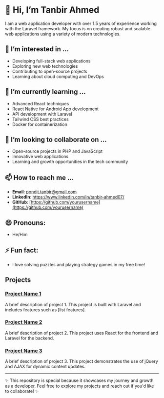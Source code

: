# 👋 Hi, I’m Tanbir Ahmed

I am a web application developer with over 1.5 years of experience working with the Laravel framework. My focus is on creating robust and scalable web applications using a variety of modern technologies.

## 👀 I’m interested in ...
- Developing full-stack web applications
- Exploring new web technologies
- Contributing to open-source projects
- Learning about cloud computing and DevOps

## 🌱 I’m currently learning ...
- Advanced React techniques
- React Native for Android App development
- API development with Laravel
- Tailwind CSS best practices
- Docker for containerization

## 💞️ I’m looking to collaborate on ...
- Open-source projects in PHP and JavaScript
- Innovative web applications
- Learning and growth opportunities in the tech community

## 📫 How to reach me ...
- **Email**: pondit.tanbir@gmail.com
- **LinkedIn**: https://www.linkedin.com/in/tanbir-ahmed07/
- **GitHub**: [https://github.com/yourusername](https://github.com/yourusername)

## 😄 Pronouns:
- He/Him

## ⚡ Fun fact:
- I love solving puzzles and playing strategy games in my free time!

## Projects

### [Project Name 1](https://github.com/yourusername/project1)
A brief description of project 1. This project is built with Laravel and includes features such as [list features].

### [Project Name 2](https://github.com/yourusername/project2)
A brief description of project 2. This project uses React for the frontend and Laravel for the backend.

### [Project Name 3](https://github.com/yourusername/project3)
A brief description of project 3. This project demonstrates the use of jQuery and AJAX for dynamic content updates.

---

✨ This repository is special because it showcases my journey and growth as a developer. Feel free to explore my projects and reach out if you'd like to collaborate! ✨

<!---
yourusername/yourusername is a ✨ special ✨ repository because its `README.md` (this file) appears on your GitHub profile.
You can click the Preview link to take a look at your changes.
--->
